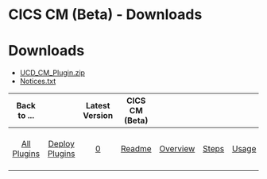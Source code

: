 
CICS CM (Beta) - Downloads
==========================

# Downloads

- [UCD_CM_Plugin.zip](https://raw.githubusercontent.com/UrbanCode/IBM-UCD-PLUGINS/main/files/CICS-CM/UCD_CM_Plugin.zip)
- [Notices.txt](https://raw.githubusercontent.com/UrbanCode/IBM-UCD-PLUGINS/main/files/CICS-CM/Notices.txt)

|Back to ...||Latest Version|CICS CM (Beta) |||||
| :---: | :---: | :---: | :---: | :---: | :---: | :---: | :---: |
|[All Plugins](../../index.md)|[Deploy Plugins](../README.md)|[0](https://raw.githubusercontent.com/UrbanCode/IBM-UCD-PLUGINS/main/files/CICS-CM/UCD_CM_Plugin.zip)|[Readme](README.md)|[Overview](overview.md)|[Steps](steps.md)|[Usage](usage.md)|[Component Templates](component templates.md)|
